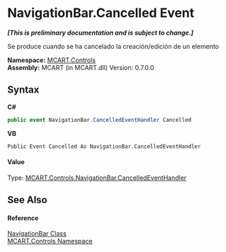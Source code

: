 # NavigationBar.Cancelled Event
 _**\[This is preliminary documentation and is subject to change.\]**_

Se produce cuando se ha cancelado la creación/edición de un elemento

**Namespace:**&nbsp;<a href="1c9d7a8e-81d4-838a-f87d-7379b253b6ce">MCART.Controls</a><br />**Assembly:**&nbsp;MCART (in MCART.dll) Version: 0.7.0.0

## Syntax

**C#**<br />
``` C#
public event NavigationBar.CancelledEventHandler Cancelled
```

**VB**<br />
``` VB
Public Event Cancelled As NavigationBar.CancelledEventHandler
```


#### Value
Type: <a href="d56c0338-3194-ab24-2f9b-2ec50d7933fb">MCART.Controls.NavigationBar.CancelledEventHandler</a>

## See Also


#### Reference
<a href="f8adee10-4c70-0c35-f2ea-0afdd2e92957">NavigationBar Class</a><br /><a href="1c9d7a8e-81d4-838a-f87d-7379b253b6ce">MCART.Controls Namespace</a><br />